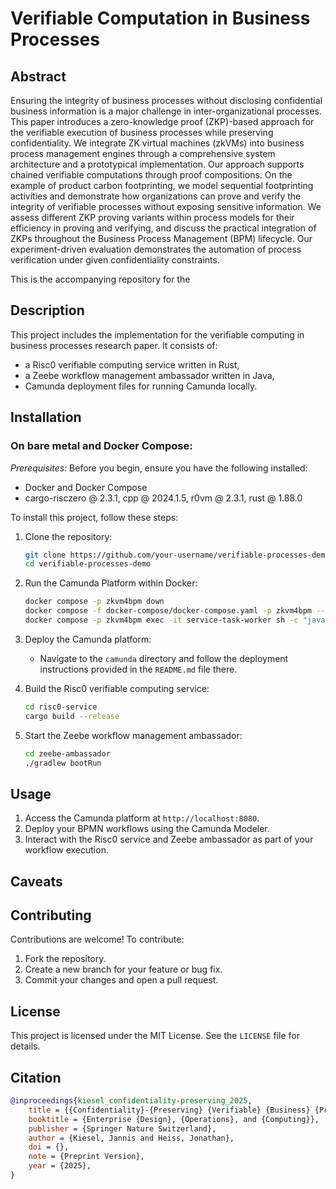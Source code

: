 # Verifiable Computation in Business Processes

## Abstract

Ensuring the integrity of business processes without disclosing confidential business information is a major challenge in inter-organizational processes. 
This paper introduces a zero-knowledge proof (ZKP)-based approach for the verifiable execution of business processes while preserving confidentiality. 
We integrate ZK virtual machines (zkVMs) into business process management engines through a comprehensive system architecture and a prototypical implementation. 
Our approach supports chained verifiable computations through proof compositions. 
On the example of product carbon footprinting, we model sequential footprinting activities and demonstrate how organizations can prove and verify the integrity of verifiable processes without exposing sensitive information. 
We assess different ZKP proving variants within process models for their efficiency in proving and verifying, and discuss the practical integration of ZKPs throughout the Business Process Management (BPM) lifecycle. 
Our experiment-driven evaluation demonstrates the automation of process verification under given confidentiality constraints.

This is the accompanying repository for the 

## Description

This project includes the implementation for the verifiable computing in business processes research paper.
It consists of:
- a Risc0 verifiable computing service written in Rust,
- a Zeebe workflow management ambassador written in Java,
- Camunda deployment files for running Camunda locally.



## Installation

### On bare metal and Docker Compose:

*Prerequisites:* Before you begin, ensure you have the following installed:
- Docker and Docker Compose
- cargo-risczero @ 2.3.1, cpp @ 2024.1.5, r0vm @ 2.3.1, rust @ 1.88.0

To install this project, follow these steps:

1. Clone the repository:
   ```bash
   git clone https://github.com/your-username/verifiable-processes-demo.git
   cd verifiable-processes-demo
   ```

2. Run the Camunda Platform within Docker:
   ```bash
   docker compose -p zkvm4bpm down
   docker compose -f docker-compose/docker-compose.yaml -p zkvm4bpm --env-file ./docker-compose/.env up -d --pull always 
   docker compose -p zkvm4bpm exec -it service-task-worker sh -c "java -jar stw.jar"
   ```

3. Deploy the Camunda platform:
   - Navigate to the `camunda` directory and follow the deployment instructions provided in the `README.md` file there.

4. Build the Risc0 verifiable computing service:
   ```bash
   cd risc0-service
   cargo build --release
   ```

5. Start the Zeebe workflow management ambassador:
   ```bash
   cd zeebe-ambassador
   ./gradlew bootRun
   ```

## Usage

1. Access the Camunda platform at `http://localhost:8080`.
2. Deploy your BPMN workflows using the Camunda Modeler.
3. Interact with the Risc0 service and Zeebe ambassador as part of your workflow execution.

## Caveats

## Contributing

Contributions are welcome! To contribute:
1. Fork the repository.
2. Create a new branch for your feature or bug fix.
3. Commit your changes and open a pull request.

## License

This project is licensed under the MIT License. See the `LICENSE` file for details.

## Citation

```bibtex
@inproceedings{kiesel_confidentiality-preserving_2025,
	title = {{Confidentiality}-{Preserving} {Verifiable} {Business} {Processes} through {Zero}-{Knowledge} {Proofs}},
	booktitle = {Enterprise {Design}, {Operations}, and {Computing}},
	publisher = {Springer Nature Switzerland},
	author = {Kiesel, Jannis and Heiss, Jonathan},
    doi = {},
    note = {Preprint Version},
	year = {2025},
}
```


